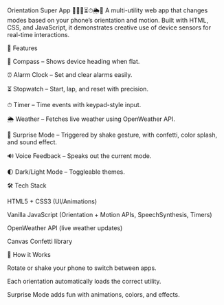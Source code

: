 Orientation Super App 📱🧭⏰⏳⏱🌦🎉
A multi-utility web app that changes modes based on your phone’s orientation and motion. Built with HTML, CSS, and JavaScript, it demonstrates creative use of device sensors for real-time interactions.

🔑 Features

🧭 Compass – Shows device heading when flat.

⏰ Alarm Clock – Set and clear alarms easily.

⏳ Stopwatch – Start, lap, and reset with precision.

⏱ Timer – Time events with keypad-style input.

🌦 Weather – Fetches live weather using OpenWeather API.

🎉 Surprise Mode – Triggered by shake gesture, with confetti, color splash, and sound effect.

🔊 Voice Feedback – Speaks out the current mode.

🌓 Dark/Light Mode – Toggleable themes.


🛠️ Tech Stack


HTML5 + CSS3 (UI/Animations)

Vanilla JavaScript (Orientation + Motion APIs, SpeechSynthesis, Timers)

OpenWeather API (live weather updates)

Canvas Confetti library


🚀 How it Works


Rotate or shake your phone to switch between apps.

Each orientation automatically loads the correct utility.

Surprise Mode adds fun with animations, colors, and effects.
